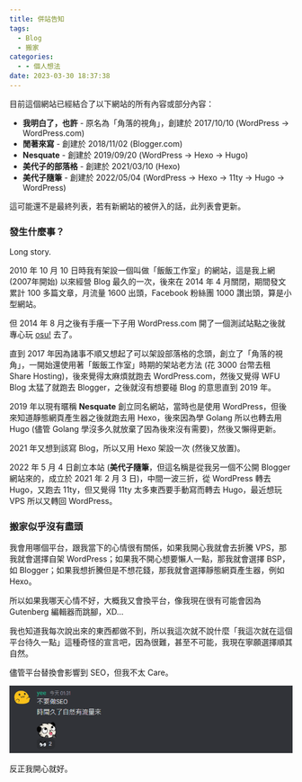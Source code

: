 ```yaml
---
title: 併站告知
tags:
  - Blog
  - 搬家
categories:
  - - 個人想法
date: 2023-03-30 18:37:38
---
```


目前這個網站已經結合了以下網站的所有內容或部分內容：

*   **我明白了，也許** - 原名為「角落的視角」，創建於 2017/10/10 (WordPress -> WordPress.com)
*   **閒著來寫** \- 創建於 2018/11/02 (Blogger.com)
*   **Nesquate** - 創建於 2019/09/20 (WordPress -> Hexo -> Hugo)
*   **美代子的部落格** - 創建於 2021/03/10 (Hexo)
*   **美代子隨筆** - 創建於 2022/05/04 (WordPress -> Hexo -> 11ty -> Hugo -> WordPress)

這可能還不是最終列表，若有新網站的被併入的話，此列表會更新。
<!-- more -->
### 發生什麼事？

Long story.

2010 年 10 月 10 日時我有架設一個叫做「飯飯工作室」的網站，這是我上網 (2007年開始) 以來經營 Blog 最久的一次，後來在 2014 年 4 月關閉，期間發文累計 100 多篇文章，月流量 1600 出頭，Facebook 粉絲團 1000 讚出頭，算是小型網站。

但 2014 年 8 月之後有手癢一下子用 WordPress.com 開了一個測試站點之後就專心玩 [osu!](https://osu.ppy.sh) 去了。

直到 2017 年因為諸事不順又想起了可以架設部落格的念頭，創立了「角落的視角」，一開始還使用著「飯飯工作室」時期的架站老方法 (花 3000 台幣去租 Share Hosting)，後來覺得太麻煩就跑去 WordPress.com，然後又覺得 WFU Blog 太猛了就跑去 Blogger，之後就沒有想要碰 Blog 的意思直到 2019 年。

2019 年以現有暱稱 **Nesquate** 創立同名網站，當時也是使用 WordPress，但後來知道靜態網頁產生器之後就跑去用 Hexo，後來因為學 Golang 所以也轉去用 Hugo (儘管 Golang 學沒多久就放棄了因為後來沒有需要)，然後又懶得更新。

2021 年又想到該寫 Blog，所以又用 Hexo 架設一次 (然後又放置)。

2022 年 5 月 4 日創立本站 (**美代子隨筆**，但這名稱是從我另一個不公開 Blogger 網站來的，成立於 2021 年 2 月 3 日)，中間一波三折，從 WordPress 轉去 Hugo，又跑去 11ty，但又覺得 11ty 太多東西要手動寫而轉去 Hugo，最近想玩 VPS 所以又轉回 WordPress。

### 搬家似乎沒有盡頭

我會用哪個平台，跟我當下的心情很有關係，如果我開心我就會去折騰 VPS，那我就會選擇自架 WordPress；如果我不開心想要懶人一點，那我就會選擇 BSP，如 Blogger；如果我想折騰但是不想花錢，那我就會選擇靜態網頁產生器，例如 Hexo。

所以如果我哪天心情不好，大概我又會換平台，像我現在很有可能會因為 Gutenberg 編輯器而跳腳，XD...

我也知道我每次說出來的東西都做不到，所以我這次就不說什麼「我這次就在這個平台待久一點」這種奇怪的宣言吧，因為很難，甚至不可能，我現在寧願選擇順其自然。

儘管平台替換會影響到 SEO，但我不太 Care。

![](/post_image/2023/merged-sites/no_seo_bandiwidth_come.png)

反正我開心就好。